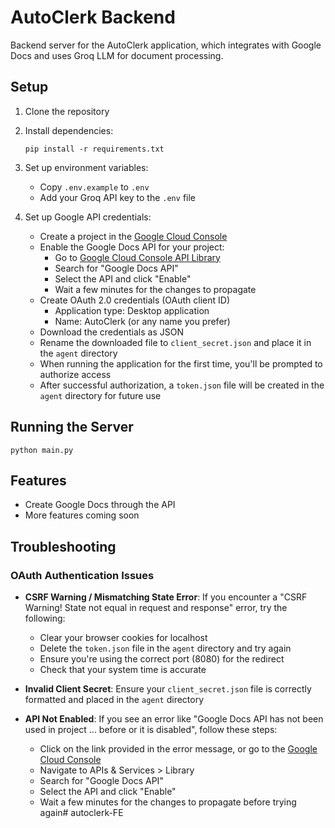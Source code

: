 # AutoClerk Backend

Backend server for the AutoClerk application, which integrates with Google Docs and uses Groq LLM for document processing.

## Setup

1. Clone the repository
2. Install dependencies:
   ```
   pip install -r requirements.txt
   ```
3. Set up environment variables:
   - Copy `.env.example` to `.env`
   - Add your Groq API key to the `.env` file

4. Set up Google API credentials:
   - Create a project in the [Google Cloud Console](https://console.cloud.google.com/)
   - Enable the Google Docs API for your project:
     - Go to [Google Cloud Console API Library](https://console.cloud.google.com/apis/library)
     - Search for "Google Docs API"
     - Select the API and click "Enable"
     - Wait a few minutes for the changes to propagate
   - Create OAuth 2.0 credentials (OAuth client ID)
     - Application type: Desktop application
     - Name: AutoClerk (or any name you prefer)
   - Download the credentials as JSON
   - Rename the downloaded file to `client_secret.json` and place it in the `agent` directory
   - When running the application for the first time, you'll be prompted to authorize access
   - After successful authorization, a `token.json` file will be created in the `agent` directory for future use

## Running the Server

```
python main.py
```

## Features

- Create Google Docs through the API
- More features coming soon

## Troubleshooting

### OAuth Authentication Issues

- **CSRF Warning / Mismatching State Error**: If you encounter a "CSRF Warning! State not equal in request and response" error, try the following:
  - Clear your browser cookies for localhost
  - Delete the `token.json` file in the `agent` directory and try again
  - Ensure you're using the correct port (8080) for the redirect
  - Check that your system time is accurate

- **Invalid Client Secret**: Ensure your `client_secret.json` file is correctly formatted and placed in the `agent` directory

- **API Not Enabled**: If you see an error like "Google Docs API has not been used in project ... before or it is disabled", follow these steps:
  - Click on the link provided in the error message, or go to the [Google Cloud Console](https://console.cloud.google.com/)
  - Navigate to APIs & Services > Library
  - Search for "Google Docs API"
  - Select the API and click "Enable"
  - Wait a few minutes for the changes to propagate before trying again# autoclerk-FE
